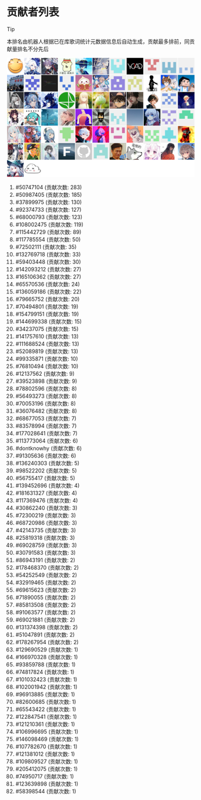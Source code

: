 # 贡献者列表

> [!TIP]
> 本排名由机器人根据已在库歌词统计元数据信息后自动生成，贡献最多排前，同贡献量排名不分先后

![贡献者头像画廊](./CONTRIBUTORS.svg)

1. #50747104 (贡献次数: 283)
2. #50987405 (贡献次数: 185)
3. #37899975 (贡献次数: 130)
4. #92374733 (贡献次数: 127)
5. #68000793 (贡献次数: 123)
6. #108002475 (贡献次数: 119)
7. #115442729 (贡献次数: 89)
8. #117785554 (贡献次数: 50)
9. #72502111 (贡献次数: 35)
10. #132769718 (贡献次数: 33)
11. #59403448 (贡献次数: 30)
12. #142093212 (贡献次数: 27)
13. #165106362 (贡献次数: 27)
14. #65570536 (贡献次数: 24)
15. #136059186 (贡献次数: 22)
16. #79665752 (贡献次数: 20)
17. #70494801 (贡献次数: 19)
18. #154799151 (贡献次数: 19)
19. #144699338 (贡献次数: 15)
20. #34237075 (贡献次数: 15)
21. #141757610 (贡献次数: 13)
22. #111688524 (贡献次数: 13)
23. #52089819 (贡献次数: 13)
24. #99335871 (贡献次数: 10)
25. #76810494 (贡献次数: 10)
26. #12137562 (贡献次数: 9)
27. #39523898 (贡献次数: 9)
28. #78802596 (贡献次数: 8)
29. #56493273 (贡献次数: 8)
30. #70053196 (贡献次数: 8)
31. #36076482 (贡献次数: 8)
32. #68677053 (贡献次数: 7)
33. #83578994 (贡献次数: 7)
34. #177028641 (贡献次数: 7)
35. #113773064 (贡献次数: 6)
36. #dontknowhy (贡献次数: 6)
37. #91305636 (贡献次数: 6)
38. #136240303 (贡献次数: 5)
39. #98522202 (贡献次数: 5)
40. #56755417 (贡献次数: 5)
41. #139452696 (贡献次数: 4)
42. #181631327 (贡献次数: 4)
43. #117369476 (贡献次数: 4)
44. #30862240 (贡献次数: 3)
45. #72300219 (贡献次数: 3)
46. #68720986 (贡献次数: 3)
47. #42143735 (贡献次数: 3)
48. #25819318 (贡献次数: 3)
49. #69028759 (贡献次数: 3)
50. #30791583 (贡献次数: 3)
51. #86943191 (贡献次数: 2)
52. #178468370 (贡献次数: 2)
53. #54252549 (贡献次数: 2)
54. #32919465 (贡献次数: 2)
55. #69615623 (贡献次数: 2)
56. #71890055 (贡献次数: 2)
57. #85813508 (贡献次数: 2)
58. #91063577 (贡献次数: 2)
59. #69021881 (贡献次数: 2)
60. #131374398 (贡献次数: 2)
61. #51047891 (贡献次数: 2)
62. #178267954 (贡献次数: 2)
63. #129690529 (贡献次数: 1)
64. #166970328 (贡献次数: 1)
65. #93859788 (贡献次数: 1)
66. #74817824 (贡献次数: 1)
67. #101032423 (贡献次数: 1)
68. #102001942 (贡献次数: 1)
69. #96913885 (贡献次数: 1)
70. #82600685 (贡献次数: 1)
71. #65543422 (贡献次数: 1)
72. #122847541 (贡献次数: 1)
73. #121210361 (贡献次数: 1)
74. #106996695 (贡献次数: 1)
75. #146098469 (贡献次数: 1)
76. #107782670 (贡献次数: 1)
77. #121381012 (贡献次数: 1)
78. #109809527 (贡献次数: 1)
79. #205412075 (贡献次数: 1)
80. #74950717 (贡献次数: 1)
81. #123639898 (贡献次数: 1)
82. #58398544 (贡献次数: 1)
